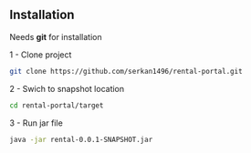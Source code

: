 ## Installation

Needs <b>git</b> for installation

1 - Clone project
```bash
git clone https://github.com/serkan1496/rental-portal.git
```

2 - Swich to snapshot location
```bash
cd rental-portal/target
```
3 - Run jar file
```bash
java -jar rental-0.0.1-SNAPSHOT.jar
```
